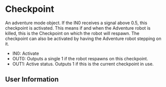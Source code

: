 # Checkpoint
An adventure mode object. If the IN0 receives a signal above 0.5, this checkpoint is activated. This means if and when the Adventure robot is killed, this is the Checkpoint on which the robot will respawn. The checkpoint can also be activated by having the Adventure robot stepping on it.

- IN0: Activate
- OUT0: Outputs a single 1 if the robot respawns on this checkpoint.
- OUT1: Active status. Outputs 1 if this is the current checkpoint in use.

## User Information